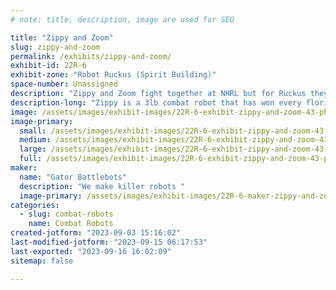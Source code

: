 ```yaml
---
# note: title, description, image are used for SEO

title: "Zippy and Zoom"
slug: zippy-and-zoom
permalink: /exhibits/zippy-and-zoom/
exhibit-id: 22R-6
exhibit-zone: "Robot Ruckus (Spirit Building)"
space-number: Unassigned
description: "Zippy and Zoom fight together at NHRL but for Ruckus they will be fighting in their own weight class"
description-long: "Zippy is a 3lb combat robot that has won every florida based event that it has ever competed at. It features a hefty drum spinner that causes a lot of damage. Zoom is a 1lb combat robot designed to accompany Zippy at NHRL but is competing as a 1lb robot for this event. It features a custom drive train that in the future will be offered as a product for 3lb robots!"
image: /assets/images/exhibit-images/22R-6-exhibit-zippy-and-zoom-43-photo-2023-09-03-15-12-33-8115-large.jpg
image-primary: 
  small: /assets/images/exhibit-images/22R-6-exhibit-zippy-and-zoom-43-photo-2023-09-03-15-12-33-8115-small.jpg
  medium: /assets/images/exhibit-images/22R-6-exhibit-zippy-and-zoom-43-photo-2023-09-03-15-12-33-8115-medium.jpg
  large: /assets/images/exhibit-images/22R-6-exhibit-zippy-and-zoom-43-photo-2023-09-03-15-12-33-8115-large.jpg
  full: /assets/images/exhibit-images/22R-6-exhibit-zippy-and-zoom-43-photo-2023-09-03-15-12-33-8115-full.jpg
maker: 
  name: "Gator Battlebots"
  description: "We make killer robots "
  image-primary: /assets/images/exhibit-images/22R-6-maker-zippy-and-zoom-photo-2023-09-03-15-12-33-medium.jpg
categories: 
  - slug: combat-robots
    name: Combat Robots
created-jotform: "2023-09-03 15:16:02"
last-modified-jotform: "2023-09-15 06:17:53"
last-exported: "2023-09-16 16:02:09"
sitemap: false

---
```

